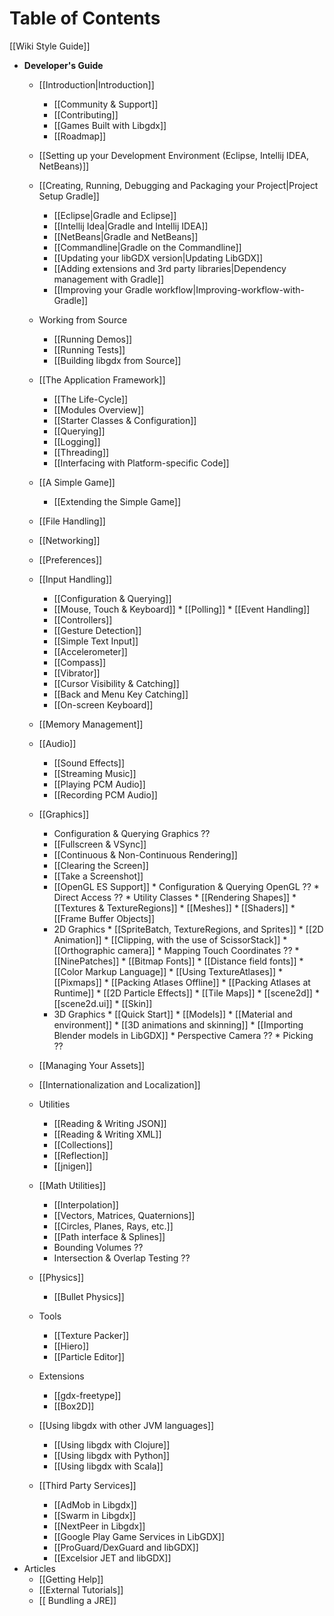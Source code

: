 # Table of Contents
[[Wiki Style Guide]]

  * **Developer's Guide**
    * [[Introduction|Introduction]]

      * [[Community & Support]]
      * [[Contributing]]
      * [[Games Built with Libgdx]]
      * [[Roadmap]]
    * [[Setting up your Development Environment (Eclipse, Intellij IDEA, NetBeans)]]
    * [[Creating, Running, Debugging and Packaging your Project|Project Setup Gradle]]
      * [[Eclipse|Gradle and Eclipse]]
      * [[Intellij Idea|Gradle and Intellij IDEA]]
      * [[NetBeans|Gradle and NetBeans]]
      * [[Commandline|Gradle on the Commandline]]
      * [[Updating your libGDX version|Updating LibGDX]]
      * [[Adding extensions and 3rd party libraries|Dependency management with Gradle]]  
      * [[Improving your Gradle workflow|Improving-workflow-with-Gradle]] 
    * Working from Source
      * [[Running Demos]]
      * [[Running Tests]]
      * [[Building libgdx from Source]]
    * [[The Application Framework]]
      * [[The Life-Cycle]]
      * [[Modules Overview]]
      * [[Starter Classes & Configuration]]
      * [[Querying]]
      * [[Logging]]
      * [[Threading]]
      * [[Interfacing with Platform-specific Code]]
    * [[A Simple Game]]
      * [[Extending the Simple Game]]
    * [[File Handling]]
    * [[Networking]]
    * [[Preferences]]
    * [[Input Handling]]
      * [[Configuration & Querying]]
      * [[Mouse, Touch & Keyboard]]
            * [[Polling]]
            * [[Event Handling]]
      * [[Controllers]]
      * [[Gesture Detection]]
      * [[Simple Text Input]]
      * [[Accelerometer]]
      * [[Compass]]
      * [[Vibrator]]
      * [[Cursor Visibility & Catching]]
      * [[Back and Menu Key Catching]]
      * [[On-screen Keyboard]]
    * [[Memory Management]]
    * [[Audio]]
      * [[Sound Effects]]
      * [[Streaming Music]]
      * [[Playing PCM Audio]]
      * [[Recording PCM Audio]]
    * [[Graphics]]
      * Configuration & Querying Graphics ??
      * [[Fullscreen & VSync]]
      * [[Continuous & Non-Continuous Rendering]]
      * [[Clearing the Screen]]
      * [[Take a Screenshot]]
      * [[OpenGL ES Support]]
            * Configuration & Querying OpenGL ??
            * Direct Access ??
            * Utility Classes
              * [[Rendering Shapes]]
              * [[Textures & TextureRegions]]
              * [[Meshes]]
              * [[Shaders]]
              * [[Frame Buffer Objects]]
      * 2D Graphics
            * [[SpriteBatch, TextureRegions, and Sprites]]
            * [[2D Animation]]
            * [[Clipping, with the use of ScissorStack]]
            * [[Orthographic camera]]
            * Mapping Touch Coordinates ??
            * [[NinePatches]]
            * [[Bitmap Fonts]]
              * [[Distance field fonts]]
              * [[Color Markup Language]]
            * [[Using TextureAtlases]]
            * [[Pixmaps]]
            * [[Packing Atlases Offline]]
            * [[Packing Atlases at Runtime]]
            * [[2D Particle Effects]]
            * [[Tile Maps]]
            * [[scene2d]]
              * [[scene2d.ui]]
              * [[Skin]]
      * 3D Graphics
            * [[Quick Start]]
            * [[Models]]
            * [[Material and environment]]
            * [[3D animations and skinning]]
            * [[Importing Blender models in LibGDX]]
            * Perspective Camera ??
            * Picking ??
    * [[Managing Your Assets]]
    * [[Internationalization and Localization]]
    * Utilities
      * [[Reading & Writing JSON]]
      * [[Reading & Writing XML]]
      * [[Collections]]
      * [[Reflection]]
      * [[jnigen]]
    * [[Math Utilities]]
      * [[Interpolation]]
      * [[Vectors, Matrices, Quaternions]]
      * [[Circles, Planes, Rays, etc.]]
      * [[Path interface & Splines]]
      * Bounding Volumes ??
      * Intersection & Overlap Testing ??
    * [[Physics]]
      * [[Bullet Physics]]
    * Tools
      * [[Texture Packer]]
      * [[Hiero]]
      * [[Particle Editor]]
    * Extensions
      * [[gdx-freetype]]
      * [[Box2D]]    
    * [[Using libgdx with other JVM languages]]
      * [[Using libgdx with Clojure]]
      * [[Using libgdx with Python]]
      * [[Using libgdx with Scala]]
    * [[Third Party Services]]
      * [[AdMob in Libgdx]]
      * [[Swarm in Libgdx]]
      * [[NextPeer in Libgdx]]
      * [[Google Play Game Services in LibGDX]]
      * [[ProGuard/DexGuard and libGDX]]
      * [[Excelsior JET and libGDX]]
  * Articles
    * [[Getting Help]]
    * [[External Tutorials]]
    * [[ Bundling a JRE]]